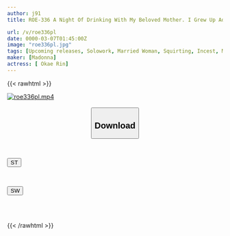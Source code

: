 ```yaml
---
author: j91
title: ROE-336 A Night Of Drinking With My Beloved Mother. I Grew Up Addicted To Alcohol And Squirting. Rin Okae

url: /v/roe336pl
date: 0000-03-07T01:45:00Z
image: "roe336pl.jpg"
tags: [Upcoming releases, Solowork, Married Woman, Squirting, Incest, Mature Woman, Mother	]
maker: [Madonna]
actress: [ Okae Rin]
---
```



{{< rawhtml >}}

<div class="video" data-videoid="pending_link.html">
    <a href="javascript:;">
        <img src="/v/roe336pl/roe336pl.jpg" width="WIDTH" height="HEIGHT" alt="roe336pl.mp4" loading="lazy">
    </a>
</div>

<script type="text/javascript" src="https://j91.asia/asset/on-demand-pend.js"></script>

<br>
  <link rel="stylesheet" href="https://j91.asia/asset/bs5.css">
  
  <center>
  <button class="btn btn-primary" type="button" data-bs-toggle="collapse" data-bs-target=".multi-collapse" aria-expanded="false" aria-controls="multiCollapseExample1 multiCollapseExample2"><h2>Download</h2></button></center>
</p>
<div class="row">
  <div class="col">
    <div class="collapse multi-collapse" id="multiCollapseExample1">
      <div class="card card-body">
	      	      <br>
<div class="buttons">  
<p><a href="https://j91.asia/pending_link.html" target="_blank"><button class="btn-hover color-3"><i class="fa fa-download"></i> ST</button></a></p></div>
    </div>
  </div>
</div>
  <div class="col">
    <div class="collapse multi-collapse" id="multiCollapseExample2">
      <div class="card card-body">
	      <br>
<div class="buttons">
<p><a href="https://j91.asia/pending_link.html" target="_blank"><button class="btn-hover color-2"><i class="fa fa-download"></i> SW</button></a></p></div>
<br><br>
      </div>
    </div>
  </div>
</div>

{{< /rawhtml >}}